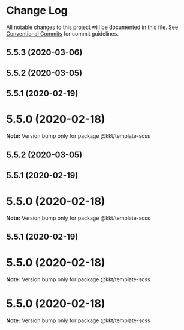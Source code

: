 # Change Log

All notable changes to this project will be documented in this file.
See [Conventional Commits](https://conventionalcommits.org) for commit guidelines.

## 5.5.3 (2020-03-06)



## 5.5.2 (2020-03-05)



## 5.5.1 (2020-02-19)



# 5.5.0 (2020-02-18)

**Note:** Version bump only for package @kkt/template-scss





## 5.5.2 (2020-03-05)



## 5.5.1 (2020-02-19)



# 5.5.0 (2020-02-18)

**Note:** Version bump only for package @kkt/template-scss





## 5.5.1 (2020-02-19)



# 5.5.0 (2020-02-18)

**Note:** Version bump only for package @kkt/template-scss





# 5.5.0 (2020-02-18)

**Note:** Version bump only for package @kkt/template-scss
